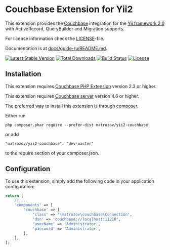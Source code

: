 Couchbase Extension for Yii2
============================

This extension provides the [Couchbase](https://couchbase.com) integration for the [Yii framework 2.0](http://www.yiiframework.com) with ActiveRecord, QueryBuilder and Migration supports.

For license information check the [LICENSE](LICENSE.md)-file.

Documentation is at [docs/guide-ru/README.md](docs/guide-ru/README.md).

[![Latest Stable Version](https://poser.pugx.org/matrozov/yii2-couchbase/v/stable.png)](https://packagist.org/packages/matrozov/yii2-couchbase)
[![Total Downloads](https://poser.pugx.org/matrozov/yii2-couchbase/downloads.png)](https://packagist.org/packages/matrozov/yii2-couchbase)
[![Build Status](https://travis-ci.org/matrozov/yii2-couchbase.svg?branch=master)](https://travis-ci.org/matrozov/yii2-couchbase)
[![License](https://poser.pugx.org/matrozov/yii2-couchbase/license)](https://packagist.org/packages/matrozov/yii2-couchbase)

## Installation

This extension requires [Couchbase PHP Extension](https://developer.couchbase.com/documentation/server/current/sdk/php/start-using-sdk.html) version 2.3 or higher.

This extension requires [Couchbase server](https://www.couchbase.com/products/server) version 4.6 or higher.

The preferred way to install this extension is through [composer](http://getcomposer.org/download/).

Either run
```
php composer.phar require --prefer-dist matrozov/yii2-couchbase
```

or add

```
"matrozov/yii2-couchbase": "dev-master"
```

to the require section of your composer.json.

## Configuration

To use this extension, simply add the following code in your application configuration:

```php
return [
    //....
    'components' => [
        'couchbase' => [
            'class' => '\matrozov\couchbase\Connection',
            'dsn' => 'couchbase://localhost:11210',
            'userName' => 'Administrator',
            'password' => 'Administrator',
        ],
    ],
];
```
